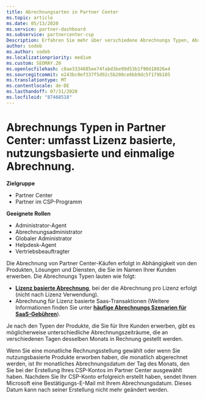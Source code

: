 ```yaml
---
title: Abrechnungsarten in Partner Center
ms.topic: article
ms.date: 05/13/2020
ms.service: partner-dashboard
ms.subservice: partnercenter-csp
Description: Erfahren Sie mehr über verschiedene Abrechnungs Typen, Abrechnungs Zeiträume und Abrechnungsdaten, die Sie möglicherweise im Partner Center sehen.
author: sodeb
ms.author: sodeb
ms.localizationpriority: medium
ms.custom: SEOMAY.20
ms.openlocfilehash: c8ae3334685ee74fabd3be99d53b1f90d18026e4
ms.sourcegitcommit: e243bc0ef337f5d92c5b208ce6bb9dc5f179b185
ms.translationtype: MT
ms.contentlocale: de-DE
ms.lasthandoff: 07/31/2020
ms.locfileid: "87468518"
---
```

# <a name="types-of-billing-in-partner-center---includes-license-based-usage-based-and-one-time-billing"></a>Abrechnungs Typen in Partner Center: umfasst Lizenz basierte, nutzungsbasierte und einmalige Abrechnung.

**Zielgruppe**

- Partner Center
- Partner im CSP-Programm

**Geeignete Rollen**

- Administrator-Agent
- Abrechnungsadministrator
- Globaler Administrator
- Helpdesk-Agent
- Vertriebsbeauftragter

Die Abrechnung von Partner Center-Käufen erfolgt in Abhängigkeit von den Produkten, Lösungen und Diensten, die Sie im Namen Ihrer Kunden erwerben. Die Abrechnungs Typen lauten wie folgt:

- [**Lizenz basierte Abrechnung**](license-based-billing.md), bei der die Abrechnung pro Lizenz erfolgt (nicht nach Lizenz Verwendung).
- Abrechnung für Lizenz basierte Saas-Transaktionen (Weitere Informationen finden Sie unter [**häufige Abrechnungs Szenarien für SaaS-Gebühren**](common-billing-scenarios-saas.md)).

Je nach den Typen der Produkte, die Sie für Ihre Kunden erwerben, gibt es möglicherweise unterschiedliche Abrechnungszeiträume, die an verschiedenen Tagen desselben Monats in Rechnung gestellt werden.

Wenn Sie eine monatliche Rechnungsstellung gewählt oder wenn Sie nutzungsbasierte Produkte erworben haben, die monatlich abgerechnet werden, ist Ihr monatliches Abrechnungsdatum der Tag des Monats, den Sie bei der Erstellung Ihres CSP-Kontos im Partner Center ausgewählt haben. Nachdem Sie Ihr CSP-Konto erfolgreich erstellt haben, sendet Ihnen Microsoft eine Bestätigungs-E-Mail mit Ihrem Abrechnungsdatum. Dieses Datum kann nach seiner Erstellung nicht mehr geändert werden.
